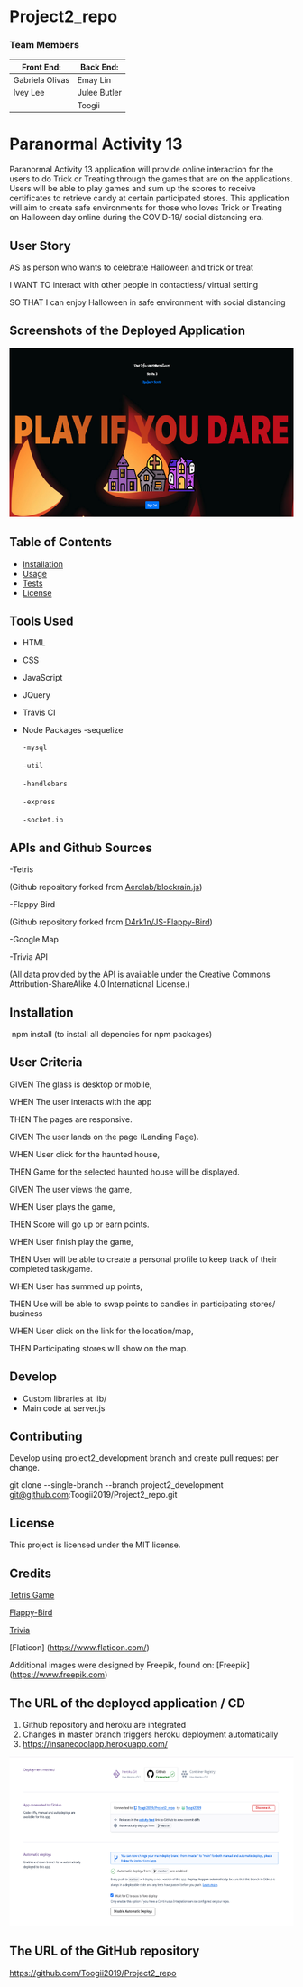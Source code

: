 # Project2_repo

### Team Members

| Front End:        | Back End:       |
| --------------    | -------------- |
| Gabriela Olivas   | Emay Lin |
| Ivey Lee          | Julee Butler   |
|                   | Toogii  |

# Paranormal Activity 13

Paranormal Activity 13 application will provide online interaction for the users to do Trick or Treating through the games that are on the applications. Users will be able to play games and sum up the scores to receive certificates to retrieve candy at certain participated stores. This application will aim to create safe environments for those who loves Trick or Treating on Halloween day online during the COVID-19/ social distancing era. 

## User Story

AS as person who wants to celebrate Halloween and trick or treat

I WANT TO interact with other people in contactless/ virtual setting

SO THAT I can enjoy Halloween in safe environment with social distancing 

## Screenshots of the Deployed Application 

<img src="app/public/img/app.png" width="600" height="300">

## Table of Contents
  - [Installation](#installation)
  - [Usage](#usage)
  - [Tests](#tests)
  - [License](#license)

## Tools Used

* HTML
* CSS
* JavaScript
* JQuery
* Travis CI
* Node Packages
      -sequelize

      -mysql

      -util

      -handlebars

      -express

      -socket.io

## APIs and Github Sources

  -Tetris
  
  (Github repository forked from [Aerolab/blockrain.js](https://github.com/Aerolab/blockrain.js))

  -Flappy Bird
  
  (Github repository forked from [D4rk1n/JS-Flappy-Bird](https://github.com/D4rk1n/JS-Flappy-Bird))

  -Google Map
    
  -Trivia API
  
  (All data provided by the API is available under the Creative Commons Attribution-ShareAlike 4.0 International License.)

## Installation
  ​
npm install (to install all depencies for npm packages)

## User Criteria

GIVEN The glass is desktop or mobile,

​WHEN The user interacts with the app

​THEN The pages are responsive.

GIVEN The user lands on the page (Landing Page).

​WHEN User click for the haunted house,

​THEN Game for the selected haunted house will be displayed.

GIVEN The user views the game,

​WHEN User plays the game,

​THEN Score will go up or earn points.

WHEN User finish play the game,

THEN User will be able to create a personal profile to keep track of their completed task/game.

WHEN User has summed up points,

THEN Use will be able to swap points to candies in participating stores/ business

WHEN User click on the link for the location/map,

THEN Participating stores will show on the map.

## Develop

* Custom libraries at lib/
* Main code at server.js

## Contributing

Develop using project2_development branch and create pull request per change.

git clone --single-branch --branch project2_development git@github.com:Toogii2019/Project2_repo.git

## License

This project is licensed under the MIT license.

## Credits

[Tetris Game](https://github.com/Aerolab/blockrain.js)

[Flappy-Bird](https://github.com/D4rk1n/JS-Flappy-Bird)

[Trivia](https://opentdb.com/api_config.php)

[Flaticon] (https://www.flaticon.com/)

Additional images were designed by Freepik, found on: [Freepik] (https://www.freepik.com)

## The URL of the deployed application / CD

1. Github repository and heroku are integrated
2. Changes in master branch triggers heroku deployment automatically
3. https://insanecoolapp.herokuapp.com/

<img src="app/public/img/heroku.png" width="600" height="300">

## The URL of the GitHub repository
https://github.com/Toogii2019/Project2_repo


## 
